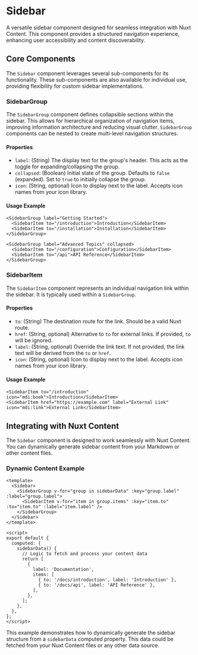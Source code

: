 # Sidebar

A versatile sidebar component designed for seamless integration with Nuxt Content.  This component provides a structured navigation experience, enhancing user accessibility and content discoverability.

## Core Components

The `Sidebar` component leverages several sub-components for its functionality.  These sub-components are also available for individual use, providing flexibility for custom sidebar implementations.

### SidebarGroup

The `SidebarGroup` component defines collapsible sections within the sidebar.  This allows for hierarchical organization of navigation items, improving information architecture and reducing visual clutter.  `SidebarGroup` components can be nested to create multi-level navigation structures.

#### Properties

*   `label`:  (String) The display text for the group's header.  This acts as the toggle for expanding/collapsing the group.
*   `collapsed`: (Boolean)  Initial state of the group.  Defaults to `false` (expanded).  Set to `true` to initially collapse the group.
*   `icon`: (String, optional) Icon to display next to the label.  Accepts icon names from your icon library.

#### Usage Example

```vue
<SidebarGroup label="Getting Started">
  <SidebarItem to="/introduction">Introduction</SidebarItem>
  <SidebarItem to="/installation">Installation</SidebarItem>
</SidebarGroup>

<SidebarGroup label="Advanced Topics" collapsed>
  <SidebarItem to="/configuration">Configuration</SidebarItem>
  <SidebarItem to="/api">API Reference</SidebarItem>
</SidebarGroup>
```

### SidebarItem

The `SidebarItem` component represents an individual navigation link within the sidebar.  It is typically used within a `SidebarGroup`.

#### Properties

*   `to`: (String) The destination route for the link.  Should be a valid Nuxt route.
*   `href`: (String, optional)  Alternative to `to` for external links.  If provided, `to` will be ignored.
*   `label`: (String, optional)  Override the link text.  If not provided, the link text will be derived from the `to` or `href`.
*   `icon`: (String, optional) Icon to display next to the label.  Accepts icon names from your icon library.

#### Usage Example

```vue
<SidebarItem to="/introduction" icon="mdi:book">Introduction</SidebarItem>
<SidebarItem href="https://example.com" label="External Link" icon="mdi:link">External Link</SidebarItem>
```

## Integrating with Nuxt Content

The `Sidebar` component is designed to work seamlessly with Nuxt Content.  You can dynamically generate sidebar content from your Markdown or other content files.

### Dynamic Content Example

```vue
<template>
  <Sidebar>
    <SidebarGroup v-for="group in sidebarData" :key="group.label" :label="group.label">
      <SidebarItem v-for="item in group.items" :key="item.to" :to="item.to" :label="item.label" />
    </SidebarGroup>
  </Sidebar>
</template>

<script>
export default {
  computed: {
    sidebarData() {
      // Logic to fetch and process your content data
      return [
        {
          label: 'Documentation',
          items: [
            { to: '/docs/introduction', label: 'Introduction' },
            { to: '/docs/api', label: 'API Reference' },
          ],
        },
      ];
    },
  },
};
</script>
```

This example demonstrates how to dynamically generate the sidebar structure from a `sidebarData` computed property.  This data could be fetched from your Nuxt Content files or any other data source.
